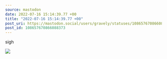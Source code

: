 ```yaml
---
source: mastodon
date: 2022-07-16 15:14:39.77 +00
title: "2022-07-16 15:14:39.77 +00"
post_uri: https://mastodon.social/users/gravely/statuses/108657670866088373
post_id: 108657670866088373
---
```

sigh


![](/images/108657670795877280.jpg)

